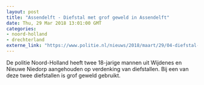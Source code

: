 ```yaml
---
layout: post
title: "Assendelft - Diefstal met grof geweld in Assendelft"
date: Thu, 29 Mar 2018 13:01:00 GMT
categories: 
- noord-holland 
- drechterland 
externe_link: "https://www.politie.nl/nieuws/2018/maart/29/04-diefstal-met-grof-geweld-in-assendelft.html"
---
```


De politie Noord-Holland heeft twee 18-jarige mannen uit Wijdenes en Nieuwe Niedorp aangehouden op verdenking van diefstallen. Bij een van deze twee diefstallen is grof geweld gebruikt.
